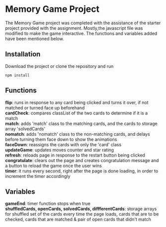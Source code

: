 # Memory Game Project

The Memory Game project was completed with the assistance of the starter project provided with the assignment. Mostly,the javascript file was modified to make the game interactive. The functions and variables added have been mentioned below.

## Installation

Download the project or clone the repository and run

`npm install`

## Functions

**flip**: runs in response to any card being clicked and turns it over, if not matched or turned face up beforehand  
**cardCheck**: compares classList of the two cards to determine if it is a match  
**match**: adds 'match' class to the matching cards, and the cards to storage array 'solvedCards'  
**nomatch**: adds 'nomatch' class to the non-matching cards, and delays before turning them face down to show the animations  
**faceDown**: reassigns the cards with only the 'card' class  
**updateGame**: updates moves counter and star rating  
**refresh**: reloads page in response to the restart button being clicked  
**congratulate**: clears out the page and creates congratulation message and a button to reload the game once the user wins  
**timer**: it runs every second, right after the page is done loading, in order to increment the timer accordingly  

## Variables

**gameEnd**: timer function stops when true  
**shuffledCards, openCards, solvedCards, diffferentCards**: storage arrays for shuffled set of the cards every time the page loads, cards that are to be checked, cards that are matched & pair of open cards that didn't match
